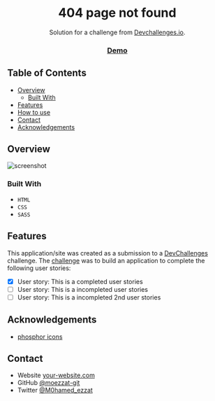 <!-- Please update value in the {}  -->

<h1 align="center">404 page not found</h1>

<div align="center">
   Solution for a challenge from  <a href="http://devchallenges.io" target="_blank">Devchallenges.io</a>.
</div>

<div align="center">
  <h3>
    <a href="https://{your-demo-link.your-domain}">
      Demo
    </a>
  </h3>
</div>

<!-- TABLE OF CONTENTS -->

## Table of Contents

- [Overview](#overview)
  - [Built With](#built-with)
- [Features](#features)
- [How to use](#how-to-use)
- [Contact](#contact)
- [Acknowledgements](#acknowledgements)

<!-- OVERVIEW -->

## Overview

![screenshot](/desktop.jpeg)

### Built With

<!-- This section should list any major frameworks that you built your project using. Here are a few examples.-->

- `HTML`
- `CSS`
- `SASS`

## Features

<!-- List the features of your application or follow the template. Don't share the figma file here :) -->

This application/site was created as a submission to a [DevChallenges](https://devchallenges.io/challenges) challenge. The [challenge](https://devchallenges.io/challenges/TtUjDt19eIHxNQ4n5jps) was to build an application to complete the following user stories:

- [x] User story: This is a completed user stories
- [ ] User story: This is a incompleted user stories
- [ ] User story: This is a incompleted 2nd user stories

## Acknowledgements

<!-- This section should list any articles or add-ons/plugins that helps you to complete the project. This is optional but it will help you in the future. For exmpale -->

- [phosphor icons](https://phosphoricons.com/)

## Contact

- Website [your-website.com](https://{your-web-site-link})
- GitHub [@moezzat-git](https://{github.com/your-usermame})
- Twitter [@M0hamed_ezzat](https://{twitter.com/your-username})
